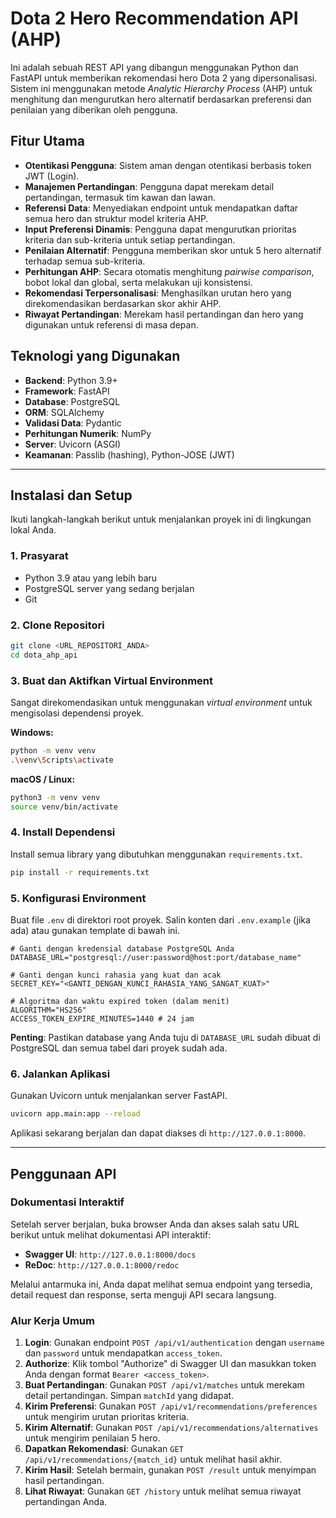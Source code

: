 # Dota 2 Hero Recommendation API (AHP)

Ini adalah sebuah REST API yang dibangun menggunakan Python dan FastAPI untuk memberikan rekomendasi hero Dota 2 yang dipersonalisasi. Sistem ini menggunakan metode *Analytic Hierarchy Process* (AHP) untuk menghitung dan mengurutkan hero alternatif berdasarkan preferensi dan penilaian yang diberikan oleh pengguna.

## Fitur Utama

  - **Otentikasi Pengguna**: Sistem aman dengan otentikasi berbasis token JWT (Login).
  - **Manajemen Pertandingan**: Pengguna dapat merekam detail pertandingan, termasuk tim kawan dan lawan.
  - **Referensi Data**: Menyediakan endpoint untuk mendapatkan daftar semua hero dan struktur model kriteria AHP.
  - **Input Preferensi Dinamis**: Pengguna dapat mengurutkan prioritas kriteria dan sub-kriteria untuk setiap pertandingan.
  - **Penilaian Alternatif**: Pengguna memberikan skor untuk 5 hero alternatif terhadap semua sub-kriteria.
  - **Perhitungan AHP**: Secara otomatis menghitung *pairwise comparison*, bobot lokal dan global, serta melakukan uji konsistensi.
  - **Rekomendasi Terpersonalisasi**: Menghasilkan urutan hero yang direkomendasikan berdasarkan skor akhir AHP.
  - **Riwayat Pertandingan**: Merekam hasil pertandingan dan hero yang digunakan untuk referensi di masa depan.

## Teknologi yang Digunakan

  - **Backend**: Python 3.9+
  - **Framework**: FastAPI
  - **Database**: PostgreSQL
  - **ORM**: SQLAlchemy
  - **Validasi Data**: Pydantic
  - **Perhitungan Numerik**: NumPy
  - **Server**: Uvicorn (ASGI)
  - **Keamanan**: Passlib (hashing), Python-JOSE (JWT)

-----

## Instalasi dan Setup

Ikuti langkah-langkah berikut untuk menjalankan proyek ini di lingkungan lokal Anda.

### 1\. Prasyarat

  - Python 3.9 atau yang lebih baru
  - PostgreSQL server yang sedang berjalan
  - Git

### 2\. Clone Repositori

```bash
git clone <URL_REPOSITORI_ANDA>
cd dota_ahp_api
```

### 3\. Buat dan Aktifkan Virtual Environment

Sangat direkomendasikan untuk menggunakan *virtual environment* untuk mengisolasi dependensi proyek.

**Windows:**

```bash
python -m venv venv
.\venv\Scripts\activate
```

**macOS / Linux:**

```bash
python3 -m venv venv
source venv/bin/activate
```

### 4\. Install Dependensi

Install semua library yang dibutuhkan menggunakan `requirements.txt`.

```bash
pip install -r requirements.txt
```

### 5\. Konfigurasi Environment

Buat file `.env` di direktori root proyek. Salin konten dari `.env.example` (jika ada) atau gunakan template di bawah ini.

```env
# Ganti dengan kredensial database PostgreSQL Anda
DATABASE_URL="postgresql://user:password@host:port/database_name"

# Ganti dengan kunci rahasia yang kuat dan acak
SECRET_KEY="<GANTI_DENGAN_KUNCI_RAHASIA_YANG_SANGAT_KUAT>"

# Algoritma dan waktu expired token (dalam menit)
ALGORITHM="HS256"
ACCESS_TOKEN_EXPIRE_MINUTES=1440 # 24 jam
```

**Penting**: Pastikan database yang Anda tuju di `DATABASE_URL` sudah dibuat di PostgreSQL dan semua tabel dari proyek sudah ada.

### 6\. Jalankan Aplikasi

Gunakan Uvicorn untuk menjalankan server FastAPI.

```bash
uvicorn app.main:app --reload
```

Aplikasi sekarang berjalan dan dapat diakses di `http://127.0.0.1:8000`.

-----

## Penggunaan API

### Dokumentasi Interaktif

Setelah server berjalan, buka browser Anda dan akses salah satu URL berikut untuk melihat dokumentasi API interaktif:

  - **Swagger UI**: `http://127.0.0.1:8000/docs`
  - **ReDoc**: `http://127.0.0.1:8000/redoc`

Melalui antarmuka ini, Anda dapat melihat semua endpoint yang tersedia, detail request dan response, serta menguji API secara langsung.

### Alur Kerja Umum

1.  **Login**: Gunakan endpoint `POST /api/v1/authentication` dengan `username` dan `password` untuk mendapatkan `access_token`.
2.  **Authorize**: Klik tombol "Authorize" di Swagger UI dan masukkan token Anda dengan format `Bearer <access_token>`.
3.  **Buat Pertandingan**: Gunakan `POST /api/v1/matches` untuk merekam detail pertandingan. Simpan `matchId` yang didapat.
4.  **Kirim Preferensi**: Gunakan `POST /api/v1/recommendations/preferences` untuk mengirim urutan prioritas kriteria.
5.  **Kirim Alternatif**: Gunakan `POST /api/v1/recommendations/alternatives` untuk mengirim penilaian 5 hero.
6.  **Dapatkan Rekomendasi**: Gunakan `GET /api/v1/recommendations/{match_id}` untuk melihat hasil akhir.
7.  **Kirim Hasil**: Setelah bermain, gunakan `POST /result` untuk menyimpan hasil pertandingan.
8.  **Lihat Riwayat**: Gunakan `GET /history` untuk melihat semua riwayat pertandingan Anda.